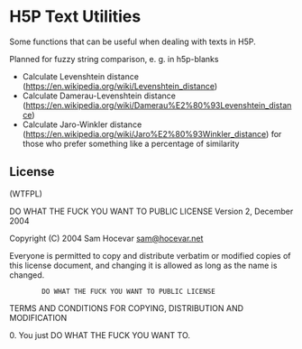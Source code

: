 H5P Text Utilities
==================
Some functions that can be useful when dealing with texts in H5P.

Planned for fuzzy string comparison, e. g. in h5p-blanks
- Calculate Levenshtein distance (https://en.wikipedia.org/wiki/Levenshtein_distance)
- Calculate Damerau-Levenshtein distance (https://en.wikipedia.org/wiki/Damerau%E2%80%93Levenshtein_distance)
- Calculate Jaro-Winkler distance (https://en.wikipedia.org/wiki/Jaro%E2%80%93Winkler_distance) for those who prefer something like a percentage of similarity


## License

(WTFPL)

DO WHAT THE FUCK YOU WANT TO PUBLIC LICENSE 
                    Version 2, December 2004 

 Copyright (C) 2004 Sam Hocevar <sam@hocevar.net> 

 Everyone is permitted to copy and distribute verbatim or modified 
 copies of this license document, and changing it is allowed as long 
 as the name is changed. 

            DO WHAT THE FUCK YOU WANT TO PUBLIC LICENSE 
   TERMS AND CONDITIONS FOR COPYING, DISTRIBUTION AND MODIFICATION 

  0\. You just DO WHAT THE FUCK YOU WANT TO.
